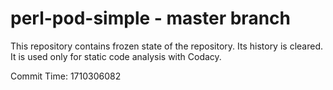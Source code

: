 # perl-pod-simple - master branch

This repository contains frozen state of the repository.
Its history is cleared. It is used only for static code
analysis with Codacy.

Commit Time: 1710306082